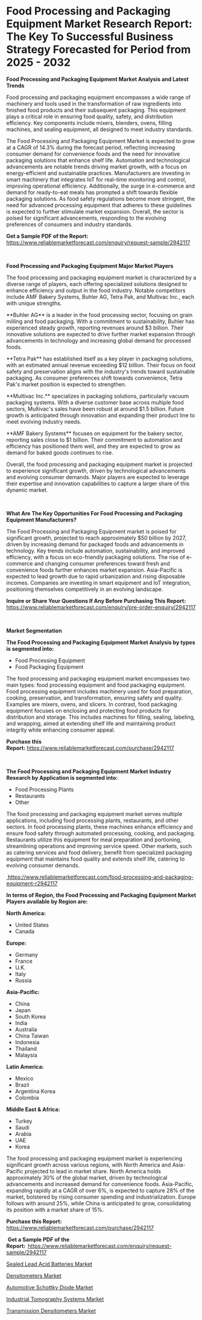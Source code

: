 <p><h1>Food Processing and Packaging Equipment Market Research Report: The Key To Successful Business Strategy Forecasted for Period from 2025 - 2032</h1></p><p><strong>Food Processing and Packaging Equipment Market Analysis and Latest Trends</strong></p>
<p><p>Food processing and packaging equipment encompasses a wide range of machinery and tools used in the transformation of raw ingredients into finished food products and their subsequent packaging. This equipment plays a critical role in ensuring food quality, safety, and distribution efficiency. Key components include mixers, blenders, ovens, filling machines, and sealing equipment, all designed to meet industry standards.</p><p>The Food Processing and Packaging Equipment Market is expected to grow at a CAGR of 14.3% during the forecast period, reflecting increasing consumer demand for convenience foods and the need for innovative packaging solutions that enhance shelf life. Automation and technological advancements are notable trends driving market growth, with a focus on energy-efficient and sustainable practices. Manufacturers are investing in smart machinery that integrates IoT for real-time monitoring and control, improving operational efficiency. Additionally, the surge in e-commerce and demand for ready-to-eat meals has prompted a shift towards flexible packaging solutions. As food safety regulations become more stringent, the need for advanced processing equipment that adheres to these guidelines is expected to further stimulate market expansion. Overall, the sector is poised for significant advancements, responding to the evolving preferences of consumers and industry standards.</p></p>
<p><strong>Get a Sample PDF of the Report:&nbsp;</strong> <a href="https://www.reliablemarketforecast.com/enquiry/request-sample/2942117?utm_campaign=1832&utm_medium=2&utm_source=Github&utm_content=ia&utm_term=15032025&utm_id=food-processing-and-packaging-equipment">https://www.reliablemarketforecast.com/enquiry/request-sample/2942117</a></p>
<p>&nbsp;</p>
<p><strong>Food Processing and Packaging Equipment Major Market Players</strong></p>
<p><p>The food processing and packaging equipment market is characterized by a diverse range of players, each offering specialized solutions designed to enhance efficiency and output in the food industry. Notable competitors include AMF Bakery Systems, Buhler AG, Tetra Pak, and Multivac Inc., each with unique strengths.</p><p>**Buhler AG** is a leader in the food processing sector, focusing on grain milling and food packaging. With a commitment to sustainability, Buhler has experienced steady growth, reporting revenues around $3 billion. Their innovative solutions are expected to drive further market expansion through advancements in technology and increasing global demand for processed foods.</p><p>**Tetra Pak** has established itself as a key player in packaging solutions, with an estimated annual revenue exceeding $12 billion. Their focus on food safety and preservation aligns with the industry's trends toward sustainable packaging. As consumer preferences shift towards convenience, Tetra Pak's market position is expected to strengthen.</p><p>**Multivac Inc.** specializes in packaging solutions, particularly vacuum packaging systems. With a diverse customer base across multiple food sectors, Multivac's sales have been robust at around $1.5 billion. Future growth is anticipated through innovation and expanding their product line to meet evolving industry needs.</p><p>**AMF Bakery Systems** focuses on equipment for the bakery sector, reporting sales close to $1 billion. Their commitment to automation and efficiency has positioned them well, and they are expected to grow as demand for baked goods continues to rise.</p><p>Overall, the food processing and packaging equipment market is projected to experience significant growth, driven by technological advancements and evolving consumer demands. Major players are expected to leverage their expertise and innovation capabilities to capture a larger share of this dynamic market.</p></p>
<p>&nbsp;</p>
<p><strong>What Are The Key Opportunities For Food Processing and Packaging Equipment Manufacturers?</strong></p>
<p><p>The Food Processing and Packaging Equipment market is poised for significant growth, projected to reach approximately $50 billion by 2027, driven by increasing demand for packaged foods and advancements in technology. Key trends include automation, sustainability, and improved efficiency, with a focus on eco-friendly packaging solutions. The rise of e-commerce and changing consumer preferences toward fresh and convenience foods further enhances market expansion. Asia-Pacific is expected to lead growth due to rapid urbanization and rising disposable incomes. Companies are investing in smart equipment and IoT integration, positioning themselves competitively in an evolving landscape.</p></p>
<p><strong>Inquire or Share Your Questions If Any Before Purchasing This Report:</strong> <a href="https://www.reliablemarketforecast.com/enquiry/pre-order-enquiry/2942117?utm_campaign=1832&utm_medium=2&utm_source=Github&utm_content=ia&utm_term=15032025&utm_id=food-processing-and-packaging-equipment">https://www.reliablemarketforecast.com/enquiry/pre-order-enquiry/2942117</a></p>
<p>&nbsp;</p>
<p><strong>Market Segmentation</strong></p>
<p><strong>The Food Processing and Packaging Equipment Market Analysis by types is segmented into:</strong></p>
<p><ul><li>Food Processing Equipment</li><li>Food Packaging Equipment</li></ul></p>
<p><p>The food processing and packaging equipment market encompasses two main types: food processing equipment and food packaging equipment. Food processing equipment includes machinery used for food preparation, cooking, preservation, and transformation, ensuring safety and quality. Examples are mixers, ovens, and slicers. In contrast, food packaging equipment focuses on enclosing and protecting food products for distribution and storage. This includes machines for filling, sealing, labeling, and wrapping, aimed at extending shelf life and maintaining product integrity while enhancing consumer appeal.</p></p>
<p><strong>Purchase this Report:&nbsp;</strong><a href="https://www.reliablemarketforecast.com/purchase/2942117?utm_campaign=1832&utm_medium=2&utm_source=Github&utm_content=ia&utm_term=15032025&utm_id=food-processing-and-packaging-equipment">https://www.reliablemarketforecast.com/purchase/2942117</a></p>
<p>&nbsp;</p>
<p><strong>The Food Processing and Packaging Equipment Market Industry Research by Application is segmented into:</strong></p>
<p><ul><li>Food Processing Plants</li><li>Restaurants</li><li>Other</li></ul></p>
<p><p>The food processing and packaging equipment market serves multiple applications, including food processing plants, restaurants, and other sectors. In food processing plants, these machines enhance efficiency and ensure food safety through automated processing, cooking, and packaging. Restaurants utilize this equipment for meal preparation and portioning, streamlining operations and improving service speed. Other markets, such as catering services and food delivery, benefit from specialized packaging equipment that maintains food quality and extends shelf life, catering to evolving consumer demands.</p></p>
<p><a href="https://www.reliablemarketforecast.com/food-processing-and-packaging-equipment-r2942117?utm_campaign=1832&utm_medium=2&utm_source=Github&utm_content=ia&utm_term=15032025&utm_id=food-processing-and-packaging-equipment">&nbsp;https://www.reliablemarketforecast.com/food-processing-and-packaging-equipment-r2942117</a></p>
<p><strong>In terms of Region, the Food Processing and Packaging Equipment Market Players available by Region are:</strong></p>
<p>
    <p> <strong> North America: </strong>
        <ul>
            <li>United States</li>
            <li>Canada</li>
        </ul>
        </p> 
    <p> <strong> Europe: </strong>
        <ul>
            <li>Germany</li>
            <li>France</li>
            <li>U.K.</li>
            <li>Italy</li>
            <li>Russia</li>
        </ul>
        </p> 
    <p> <strong> Asia-Pacific: </strong>
        <ul>
            <li>China</li>
            <li>Japan</li>
            <li>South Korea</li>
            <li>India</li>
            <li>Australia</li>
            <li>China Taiwan</li>
            <li>Indonesia</li>
            <li>Thailand</li>
            <li>Malaysia</li>
        </ul>
        </p> 
    <p> <strong> Latin America: </strong>
        <ul>
            <li>Mexico</li>
            <li>Brazil</li>
            <li>Argentina Korea</li>
            <li>Colombia</li>
        </ul>
        </p> 
    <p> <strong> Middle East & Africa: </strong>
        <ul>
            <li>Turkey</li>
            <li>Saudi</li>
            <li>Arabia</li>
            <li>UAE</li>
            <li>Korea</li>
        </ul>
    </p>
    </p>
<p><p>The food processing and packaging equipment market is experiencing significant growth across various regions, with North America and Asia-Pacific projected to lead in market share. North America holds approximately 30% of the global market, driven by technological advancements and increased demand for convenience foods. Asia-Pacific, expanding rapidly at a CAGR of over 6%, is expected to capture 28% of the market, bolstered by rising consumer spending and industrialization. Europe follows with around 25%, while China is anticipated to grow, consolidating its position with a market share of 15%.</p></p>
<p><strong>Purchase this Report: </strong><a href="https://www.reliablemarketforecast.com/purchase/2942117?utm_campaign=1832&utm_medium=2&utm_source=Github&utm_content=ia&utm_term=15032025&utm_id=food-processing-and-packaging-equipment">https://www.reliablemarketforecast.com/purchase/2942117</a></p>
<p>&nbsp;<strong>Get a Sample PDF of the Report:&nbsp;&nbsp;</strong><a href="https://www.reliablemarketforecast.com/enquiry/request-sample/2942117?utm_campaign=1832&utm_medium=2&utm_source=Github&utm_content=ia&utm_term=15032025&utm_id=food-processing-and-packaging-equipment">https://www.reliablemarketforecast.com/enquiry/request-sample/2942117</a></p>
<p><strong></strong></p>
<p><p><a href="https://github.com/fabrehugessf/Market-Research-Report-List-1/blob/main/sealed-lead-acid-batteries-market.md?utm_campaign=1832&utm_medium=2&utm_source=Github&utm_content=ia&utm_term=15032025&utm_id=food-processing-and-packaging-equipment">Sealed Lead Acid Batteries Market</a></p><p><a href="https://github.com/orlinvisonju/Market-Research-Report-List-1/blob/main/densitometers-market.md?utm_campaign=1832&utm_medium=2&utm_source=Github&utm_content=ia&utm_term=15032025&utm_id=food-processing-and-packaging-equipment">Densitometers Market</a></p><p><a href="https://github.com/wiltsdeenyuw/Market-Research-Report-List-1/blob/main/automotive-schottky-diode-market.md?utm_campaign=1832&utm_medium=2&utm_source=Github&utm_content=ia&utm_term=15032025&utm_id=food-processing-and-packaging-equipment">Automotive Schottky Diode Market</a></p><p><a href="https://github.com/bozzoquishmd/Market-Research-Report-List-1/blob/main/industrial-tomography-systems-market.md?utm_campaign=1832&utm_medium=2&utm_source=Github&utm_content=ia&utm_term=15032025&utm_id=food-processing-and-packaging-equipment">Industrial Tomography Systems Market</a></p><p><a href="https://github.com/nsmifidget3/Market-Research-Report-List-1/blob/main/transmission-densitometers-market.md?utm_campaign=1832&utm_medium=2&utm_source=Github&utm_content=ia&utm_term=15032025&utm_id=food-processing-and-packaging-equipment">Transmission Densitometers Market</a></p></p>
